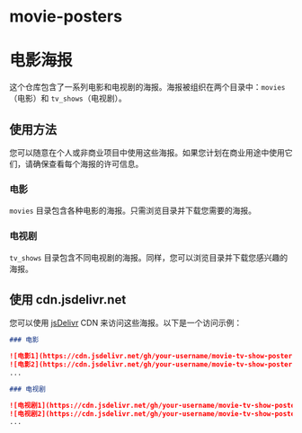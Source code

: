 # movie-posters
# 电影海报

这个仓库包含了一系列电影和电视剧的海报。海报被组织在两个目录中：`movies`（电影）和 `tv_shows`（电视剧）。

## 使用方法

您可以随意在个人或非商业项目中使用这些海报。如果您计划在商业用途中使用它们，请确保查看每个海报的许可信息。

### 电影

`movies` 目录包含各种电影的海报。只需浏览目录并下载您需要的海报。

### 电视剧

`tv_shows` 目录包含不同电视剧的海报。同样，您可以浏览目录并下载您感兴趣的海报。

## 使用 cdn.jsdelivr.net

您可以使用 [jsDelivr](https://www.jsdelivr.com/) CDN 来访问这些海报。以下是一个访问示例：

```markdown
### 电影

![电影1](https://cdn.jsdelivr.net/gh/your-username/movie-tv-show-posters/movies/movie1_poster.jpg)
![电影2](https://cdn.jsdelivr.net/gh/your-username/movie-tv-show-posters/movies/movie2_poster.jpg)
...

### 电视剧

![电视剧1](https://cdn.jsdelivr.net/gh/your-username/movie-tv-show-posters/tv_shows/show1_poster.jpg)
![电视剧2](https://cdn.jsdelivr.net/gh/your-username/movie-tv-show-posters/tv_shows/show2_poster.jpg)
...
